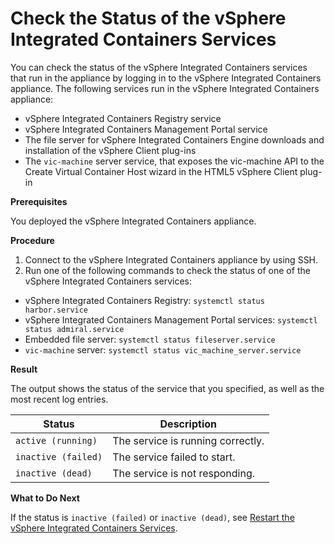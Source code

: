 # Check the Status of the vSphere Integrated Containers Services #

You can check the status of the vSphere Integrated Containers services that run in the appliance by logging in to the vSphere Integrated Containers appliance. The following services run in the vSphere Integrated Containers appliance:

- vSphere Integrated Containers Registry service
- vSphere Integrated Containers Management Portal service
- The file server for vSphere Integrated Containers Engine downloads and installation of the vSphere Client plug-ins
- The `vic-machine` server service, that exposes the vic-machine API to the Create Virtual Container Host wizard in the HTML5 vSphere Client plug-in

**Prerequisites**

You deployed the vSphere Integrated Containers appliance.

**Procedure**

1. Connect to the vSphere Integrated Containers appliance by using SSH.
2. Run one of the following commands to check the status of one of the vSphere Integrated Containers services:

  - vSphere Integrated Containers Registry: `systemctl status harbor.service`
  - vSphere Integrated Containers Management Portal services: `systemctl status admiral.service`
  - Embedded file server: `systemctl status fileserver.service`
  - `vic-machine` server: `systemctl status vic_machine_server.service`

**Result**

The output shows the status of the service that you specified, as well as the most recent log entries.

|Status|Description|
|---|---|
|`active (running)`|The service is running correctly.|
|`inactive (failed)`|The service failed to start.|
|`inactive (dead)`|The service is not responding.|

**What to Do Next**

If the status is `inactive (failed)` or `inactive (dead)`, see [Restart the vSphere Integrated Containers Services](restart_services.md).